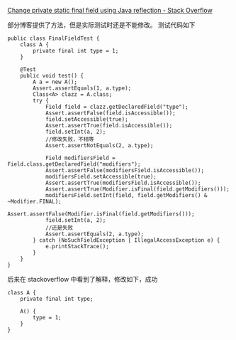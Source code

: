[Change private static final field using Java reflection - Stack Overflow](https://stackoverflow.com/questions/3301635/change-private-static-final-field-using-java-reflection)

部分博客提供了方法，但是实际测试时还是不能修改。
测试代码如下

    public class FinalFieldTest {
        class A {
            private final int type = 1;
        }

        @Test
        public void test() {
            A a = new A();
            Assert.assertEquals(1, a.type);
            Class<A> clazz = A.class;
            try {
                Field field = clazz.getDeclaredField("type");
                Assert.assertFalse(field.isAccessible());
                field.setAccessible(true);
                Assert.assertTrue(field.isAccessible());
                field.setInt(a, 2);
                //修改失败，不相等
                Assert.assertNotEquals(2, a.type);

                Field modifiersField = Field.class.getDeclaredField("modifiers");
                Assert.assertFalse(modifiersField.isAccessible());
                modifiersField.setAccessible(true);
                Assert.assertTrue(modifiersField.isAccessible());
                Assert.assertTrue(Modifier.isFinal(field.getModifiers()));
                modifiersField.setInt(field, field.getModifiers() & ~Modifier.FINAL);
                Assert.assertFalse(Modifier.isFinal(field.getModifiers()));
                field.setInt(a, 2);
                //还是失败
                Assert.assertEquals(2, a.type);
            } catch (NoSuchFieldException | IllegalAccessException e) {
                e.printStackTrace();
            }
        }
    }
    
后来在 stackoverflow 中看到了解释，修改如下，成功
    
    class A {
        private final int type;

        A() {
            type = 1;
        }
    }


